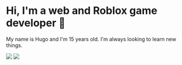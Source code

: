 # Hi, I'm a web and Roblox game developer 👋

My name is Hugo and I'm 15 years old. I'm always looking to learn new things.

![](https://komarev.com/ghpvc/?username=hedtb&color=blue)
[![](https://img.shields.io/badge/follow-%40scripted_hed-1DA1F2?logo=twitter&style={platstic})](https://twitter.com/scripted_hed)
